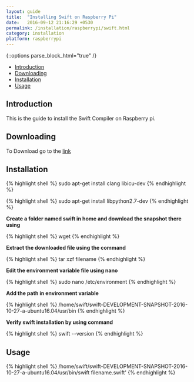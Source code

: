 ```yaml
---
layout: guide
title:  "Installing Swift on Raspberry Pi"
date:   2016-09-12 21:16:29 +0530
permalink: /installation/raspberrypi/swift.html
category: installation
platform: raspberrypi
---
```


{::options parse_block_html="true" /}

* [Introduction](#introduction)
* [Downloading](#downloading)
* [Installation](#installation)
* [Usage](#usage)

<section class="wrapper">



## Introduction

This is the guide to install the Swift Compiler on Raspberry pi. 

## Downloading
To Download go to the [link](https://swift.org/download/#snapshots)

## Installation

{% highlight shell %}
sudo apt-get install clang libicu-dev
{% endhighlight %}

{% highlight shell %}
sudo apt-get install libpython2.7-dev
{% endhighlight %}

**Create a folder named swift in home and download the snapshot there using**

{% highlight shell %}
wget  <url>
{% endhighlight %}

**Extract the downloaded file using the command**

{% highlight shell %}
tar xzf filename
{% endhighlight %}

**Edit the environment variable file using nano**

{% highlight shell %}
sudo nano /etc/environment
{% endhighlight %}

**Add the path in environment variable**

{% highlight shell %}
/home/swift/swift-DEVELOPMENT-SNAPSHOT-2016-10-27-a-ubuntu16.04/usr/bin
{% endhighlight %}

**Verify swift installation by using command**

{% highlight shell %}
swift --version
{% endhighlight %}
 
## Usage

{% highlight shell %}
/home/swift/swift-DEVELOPMENT-SNAPSHOT-2016-10-27-a-ubuntu16.04/usr/bin/swift filename.swift'
{% endhighlight %}

</section>
